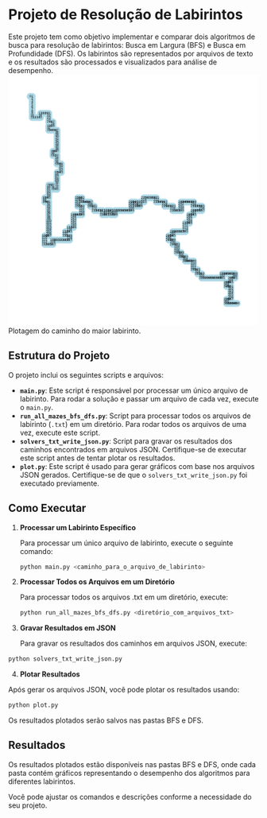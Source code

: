 # Projeto de Resolução de Labirintos

Este projeto tem como objetivo implementar e comparar dois algoritmos de busca para resolução de labirintos: Busca em Largura (BFS) e Busca em Profundidade (DFS). Os labirintos são representados por arquivos de texto e os resultados são processados e visualizados para análise de desempenho.
![Maze 50](./DFS/maze50.png)
Plotagem do caminho do maior labirinto.
## Estrutura do Projeto

O projeto inclui os seguintes scripts e arquivos:

- **`main.py`**: Este script é responsável por processar um único arquivo de labirinto. Para rodar a solução e passar um arquivo de cada vez, execute o `main.py`.
- **`run_all_mazes_bfs_dfs.py`**: Script para processar todos os arquivos de labirinto (`.txt`) em um diretório. Para rodar todos os arquivos de uma vez, execute este script.
- **`solvers_txt_write_json.py`**: Script para gravar os resultados dos caminhos encontrados em arquivos JSON. Certifique-se de executar este script antes de tentar plotar os resultados.
- **`plot.py`**: Este script é usado para gerar gráficos com base nos arquivos JSON gerados. Certifique-se de que o `solvers_txt_write_json.py` foi executado previamente.

## Como Executar

1. **Processar um Labirinto Específico**

   Para processar um único arquivo de labirinto, execute o seguinte comando:

   ```bash
   python main.py <caminho_para_o_arquivo_de_labirinto>
   ```
2. **Processar Todos os Arquivos em um Diretório**

    Para processar todos os arquivos .txt em um diretório, execute:

    ```bash
    python run_all_mazes_bfs_dfs.py <diretório_com_arquivos_txt>
    ```
3. **Gravar Resultados em JSON**

   Para gravar os resultados dos caminhos em arquivos JSON, execute:

  ```bash
  python solvers_txt_write_json.py
  ```

4. **Plotar Resultados**

  Após gerar os arquivos JSON, você pode plotar os resultados usando:

  ```bash
  python plot.py
  ```
  Os resultados plotados serão salvos nas pastas BFS e DFS.

## Resultados
  Os resultados plotados estão disponíveis nas pastas BFS e DFS, onde cada pasta contém gráficos representando o desempenho dos algoritmos para diferentes labirintos.

Você pode ajustar os comandos e descrições conforme a necessidade do seu projeto.
